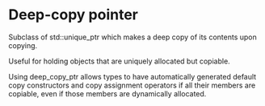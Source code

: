 # Deep-copy pointer

Subclass of std::unique_ptr which makes a deep copy of its contents upon copying.

Useful for holding objects that are uniquely allocated but copiable.

Using deep_copy_ptr allows types to have automatically generated default copy constructors and copy assignment operators if all their members are copiable, even if those members are dynamically allocated.
